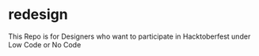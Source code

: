 # redesign
This Repo is for Designers who want to participate in Hacktoberfest under Low Code or No Code

